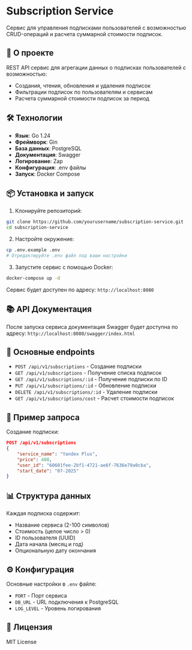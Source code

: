 # Subscription Service

Сервис для управления подписками пользователей с возможностью CRUD-операций и расчета суммарной стоимости подписок.

## 📌 О проекте

REST API сервис для агрегации данных о подписках пользователей с возможностью:
- Создания, чтения, обновления и удаления подписок
- Фильтрации подписок по пользователям и сервисам
- Расчета суммарной стоимости подписок за период

## 🛠 Технологии

- **Язык**: Go 1.24
- **Фреймворк**: Gin
- **База данных**: PostgreSQL
- **Документация**: Swagger
- **Логирование**: Zap
- **Конфигурация**: .env файлы
- **Запуск**: Docker Compose

## 📦 Установка и запуск

1. Клонируйте репозиторий:
```bash
git clone https://github.com/yourusername/subscription-service.git
cd subscription-service
```

2. Настройте окружение:
```bash
cp .env.example .env
# Отредактируйте .env файл под ваши настройки
```

3. Запустите сервис с помощью Docker:
```bash
docker-compose up -d
```

Сервис будет доступен по адресу: `http://localhost:8080`

## 📚 API Документация

После запуска сервиса документация Swagger будет доступна по адресу:
`http://localhost:8080/swagger/index.html`

## 🚀 Основные endpoints

- `POST /api/v1/subscriptions` - Создание подписки
- `GET /api/v1/subscriptions` - Получение списка подписок
- `GET /api/v1/subscriptions/:id` - Получение подписки по ID
- `PUT /api/v1/subscriptions/:id` - Обновление подписки
- `DELETE /api/v1/subscriptions/:id` - Удаление подписки
- `GET /api/v1/subscriptions/cost` - Расчет стоимости подписок

## 📝 Пример запроса

Создание подписки:
```json
POST /api/v1/subscriptions
{
    "service_name": "Yandex Plus",
    "price": 400,
    "user_id": "60601fee-2bf1-4721-ae6f-7636e79a0cba",
    "start_date": "07-2025"
}
```

## 📊 Структура данных

Каждая подписка содержит:
- Название сервиса (2-100 символов)
- Стоимость (целое число > 0)
- ID пользователя (UUID)
- Дата начала (месяц и год)
- Опциональную дату окончания

## ⚙️ Конфигурация

Основные настройки в `.env` файле:
- `PORT` - Порт сервиса
- `DB_URL` - URL подключения к PostgreSQL
- `LOG_LEVEL` - Уровень логирования

## 📜 Лицензия

MIT License
